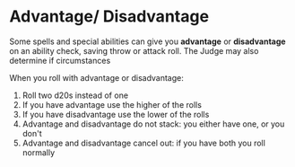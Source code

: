 # Advantage/ Disadvantage

Some spells and special abilities can give you **advantage** or **disadvantage** on an ability check, saving throw or attack roll. The Judge may also determine if circumstances

When you roll with advantage or disadvantage:

 1. Roll two d20s instead of one
 2. If you have advantage use the higher of the rolls
 3. If you have disadvantage use the lower of the rolls
 4. Advantage and disadvantage do not stack: you either have one, or you don't
 5. Advantage and disadvantage cancel out: if you have both you roll normally
